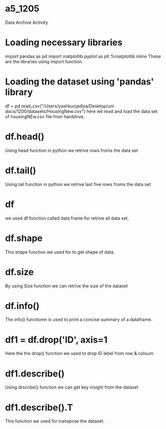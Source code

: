 # a5_1205
Data Archive Activity
# Loading necessary libraries
import pandas as pd
import matplotlib.pyplot as plt
%matplotlib inline
These are the libraries using import function.
# Loading the dataset using 'pandas' library
df = pd.read_csv("/Users/yashkunjadiya/Desktop/uni docs/1200/datasets/HousingNew.csv")
here we read and load the data set of housingNEw.csv file from harddrive.
# df.head()
Using head function in python we retrive rows froms the data set
# df.tail()
Using tail function in python we retrive last five rows froms the data set
# df
we used df function called data frame for retrive all data set.
# df.shape
This shape function we used for to get shape of data.
# df.size
By using Size function we can retrive the size of the dataset
# df.info()
The info() functiomn is used to print a concise summary of a dataframe.
# df1 = df.drop('ID', axis=1
Here the the drop() function we used to drop ID lebel from row & coloum.
# df1.describe()
Using drscribe() function we can get key insight from the dataset
# df1.describe().T
This function we used for transpose the dataset.
